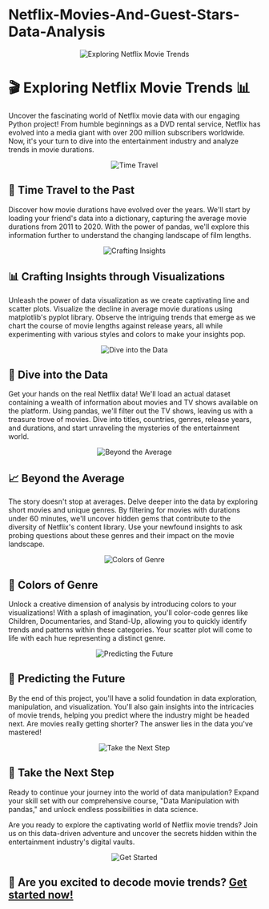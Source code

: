 # Netflix-Movies-And-Guest-Stars-Data-Analysis
<div align="center">
  <img src="https://your-image-link-here.com" alt="Exploring Netflix Movie Trends">
</div>

# 🎬 Exploring Netflix Movie Trends 📊

Uncover the fascinating world of Netflix movie data with our engaging Python project! From humble beginnings as a DVD rental service, Netflix has evolved into a media giant with over 200 million subscribers worldwide. Now, it's your turn to dive into the entertainment industry and analyze trends in movie durations.

<div align="center">
  <img src="https://your-image-link-here.com" alt="Time Travel">
</div>

## 📅 Time Travel to the Past

Discover how movie durations have evolved over the years. We'll start by loading your friend's data into a dictionary, capturing the average movie durations from 2011 to 2020. With the power of pandas, we'll explore this information further to understand the changing landscape of film lengths.

<div align="center">
  <img src="https://your-image-link-here.com" alt="Crafting Insights">
</div>

## 📊 Crafting Insights through Visualizations

Unleash the power of data visualization as we create captivating line and scatter plots. Visualize the decline in average movie durations using matplotlib's pyplot library. Observe the intriguing trends that emerge as we chart the course of movie lengths against release years, all while experimenting with various styles and colors to make your insights pop.

<div align="center">
  <img src="https://your-image-link-here.com" alt="Dive into the Data">
</div>

## 🍿 Dive into the Data

Get your hands on the real Netflix data! We'll load an actual dataset containing a wealth of information about movies and TV shows available on the platform. Using pandas, we'll filter out the TV shows, leaving us with a treasure trove of movies. Dive into titles, countries, genres, release years, and durations, and start unraveling the mysteries of the entertainment world.

<div align="center">
  <img src="https://your-image-link-here.com" alt="Beyond the Average">
</div>

## 📈 Beyond the Average

The story doesn't stop at averages. Delve deeper into the data by exploring short movies and unique genres. By filtering for movies with durations under 60 minutes, we'll uncover hidden gems that contribute to the diversity of Netflix's content library. Use your newfound insights to ask probing questions about these genres and their impact on the movie landscape.

<div align="center">
  <img src="https://your-image-link-here.com" alt="Colors of Genre">
</div>

## 🎨 Colors of Genre

Unlock a creative dimension of analysis by introducing colors to your visualizations! With a splash of imagination, you'll color-code genres like Children, Documentaries, and Stand-Up, allowing you to quickly identify trends and patterns within these categories. Your scatter plot will come to life with each hue representing a distinct genre.

<div align="center">
  <img src="https://your-image-link-here.com" alt="Predicting the Future">
</div>

## 🔮 Predicting the Future

By the end of this project, you'll have a solid foundation in data exploration, manipulation, and visualization. You'll also gain insights into the intricacies of movie trends, helping you predict where the industry might be headed next. Are movies really getting shorter? The answer lies in the data you've mastered!

<div align="center">
  <img src="https://your-image-link-here.com" alt="Take the Next Step">
</div>

## 🚀 Take the Next Step

Ready to continue your journey into the world of data manipulation? Expand your skill set with our comprehensive course, "Data Manipulation with pandas," and unlock endless possibilities in data science.

Are you ready to explore the captivating world of Netflix movie trends? Join us on this data-driven adventure and uncover the secrets hidden within the entertainment industry's digital vaults.

<div align="center">
  <img src="https://your-image-link-here.com" alt="Get Started">
</div>

## 🎥 Are you excited to decode movie trends? [Get started now!](https://your-project-link-here.com)
